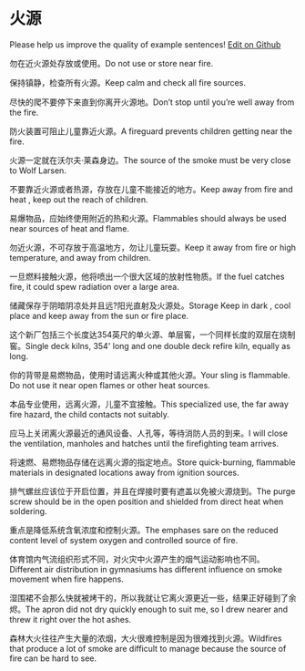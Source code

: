 # 火源

Please help us improve the quality of example sentences! [Edit on Github](https://github.com/jiyushe/jiyu-example-sentence-source/blob/main/chinese/huoyuan.md)

<p><span class="chinese">勿在近火源处存放或使用。</span><span class="english">Do not use or store near fire.</span></p>

<p><span class="chinese">保持镇静，检查所有火源。</span><span class="english">Keep calm and check all fire sources.</span></p>

<p><span class="chinese">尽快的爬不要停下来直到你离开火源地。</span><span class="english">Don’t stop until you’re well away from the fire.</span></p>

<p><span class="chinese">防火装置可阻止儿童靠近火源。</span><span class="english">A fireguard prevents children getting near the fire.</span></p>

<p><span class="chinese">火源一定就在沃尔夫·莱森身边。</span><span class="english">The source of the smoke must be very close to Wolf Larsen.</span></p>

<p><span class="chinese">不要靠近火源或者热源，存放在儿童不能接近的地方。</span><span class="english">Keep away from fire and heat , keep out the reach of children.</span></p>

<p><span class="chinese">易爆物品，应始终使用附近的热和火源。</span><span class="english">Flammables should always be used near sources of heat and flame.</span></p>

<p><span class="chinese">勿近火源，不可存放于高温地方，勿让儿童玩耍。</span><span class="english">Keep it away from fire or high temperature, and away from children.</span></p>

<p><span class="chinese">一旦燃料接触火源，他将喷出一个很大区域的放射性物质。</span><span class="english">If the fuel catches fire, it could spew radiation over a large area.</span></p>

<p><span class="chinese">储藏保存于阴暗阴凉处并且远?阳光直射及火源处。</span><span class="english">Storage Keep in dark , cool place and keep away from the sun or fire place.</span></p>

<p><span class="chinese">这个新厂包括三个长度达354英尺的单火源、单层窖，一个同样长度的双层在烧制窖。</span><span class="english">Single deck kilns, 354' long and one double deck refire kiln, equally as long.</span></p>

<p><span class="chinese">你的背带是易燃物品，使用时请远离火种或其他火源。</span><span class="english">Your sling is flammable. Do not use it near open flames or other heat sources.</span></p>

<p><span class="chinese">本品专业使用，远离火源，儿童不宜接触。</span><span class="english">This specialized use, the far away fire hazard, the child contacts not suitably.</span></p>

<p><span class="chinese">应马上关闭离火源最近的通风设备、人孔等，等待消防人员的到来。</span><span class="english">I will close the ventilation, manholes and hatches until the firefighting team arrives.</span></p>

<p><span class="chinese">将速燃、易燃物品存储在远离火源的指定地点。</span><span class="english">Store quick-burning, flammable materials in designated locations away from ignition sources.</span></p>

<p><span class="chinese">排气螺丝应该位于开启位置，并且在焊接时要有遮盖以免被火源烧到。</span><span class="english">The purge screw should be in the open position and shielded from direct heat when soldering.</span></p>

<p><span class="chinese">重点是降低系统含氧浓度和控制火源。</span><span class="english">The emphases sare on the reduced content level of system oxygen and controlled source of fire.</span></p>

<p><span class="chinese">体育馆内气流组织形式不同，对火灾中火源产生的烟气运动影响也不同。</span><span class="english">Different air distribution in gymnasiums has different influence on smoke movement when fire happens.</span></p>

<p><span class="chinese">湿围裙不会那么快就被烤干的，所以我就让它离火源更近一些，结果正好碰到了余烬。</span><span class="english">The apron did not dry quickly enough to suit me, so I drew nearer and threw it right over the hot ashes.</span></p>

<p><span class="chinese">森林大火往往产生大量的浓烟，大火很难控制是因为很难找到火源。</span><span class="english">Wildfires that produce a lot of smoke are difficult to manage because the source of fire can be hard to see.</span></p>

